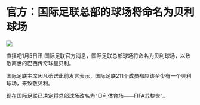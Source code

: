 # 官方：国际足联总部的球场将命名为贝利球场

![](https://inews.gtimg.com/newsapp_bt/0/15595018991/1000)

直播吧1月5日讯 国际足联官方消息，国际足联总部球场将命名为贝利球场，以致敬离世的巴西传奇球星贝利。

国际足联主席因凡蒂诺此前发言表示，国际足联211个成员都应该至少有一个贝利球场，来致敬贝利。

现在国际足联已决定将总部球场改名为“贝利体育场——FIFA苏黎世”。

